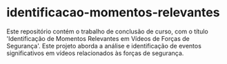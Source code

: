 # identificacao-momentos-relevantes
Este repositório contém o trabalho de conclusão de curso, com o título 'Identificação de Momentos Relevantes em Vídeos de Forças de Segurança'. Este projeto aborda a análise e identificação de eventos significativos em vídeos relacionados às forças de segurança.
